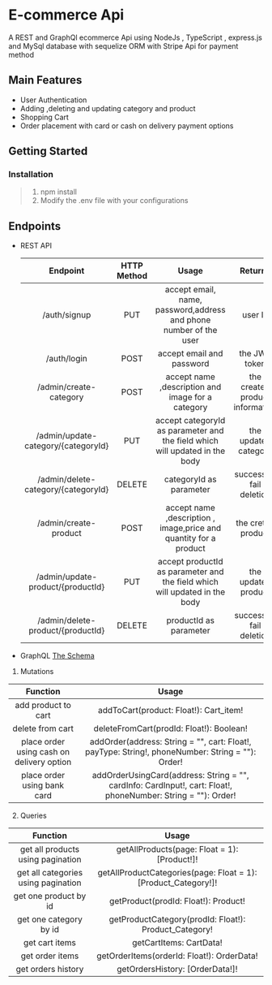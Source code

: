 #  E-commerce Api

A REST and GraphQl ecommerce Api using NodeJs , TypeScript , express.js and MySql database with sequelize ORM with Stripe Api for payment method

## Main Features
* User Authentication
* Adding ,deleting and updating category and product
* Shopping Cart 
* Order placement with card or cash on delivery payment options

## Getting Started
### Installation 
> 1. npm install
> 2. Modify the .env file with your configurations 

## Endpoints
* REST API

    | Endpoint    | HTTP Method | Usage | Returns | Require Authentication |
    | :----------: |:-----------:|:-------:|:--------:|:----------:|
    |/auth/signup | PUT| accept email, name, password,address and phone number of the user | user Id | NO |
    | /auth/login | POST | accept email and password | the JWT token| NO |
    | /admin/create-category | POST | accept name ,description and image for a category | the created product information | YES |
    | /admin/update-category/{categoryId} | PUT | accept categoryId as parameter and the field which will updated in the body | the updated category | YES |    
    |/admin/delete-category/{categoryId} | DELETE |categoryId as parameter | success or fail deletion | YES
    |/admin/create-product |POST|accept name ,description , image,price and quantity for a product|the creted product|YES|
    |/admin/update-product/{productId}|PUT|accept productId as parameter and the field which will updated in the body|the updated product|YES|
    |/admin/delete-product/{productId}|DELETE|productId as parameter | success or fail deletion |YES|


* GraphQL [The Schema](https://github.com/prakashuniyal01/E-commerce-api-with-ts-and-sql/blob/master/schema.gql)
1. Mutations

| Function    | Usage | 
| :----------: |:-----------:|
|add product to cart|addToCart(product: Float!): Cart_item!|
|delete from cart |deleteFromCart(prodId: Float!): Boolean!|
|place order using cash on delivery option |addOrder(address: String = "", cart: Float!, payType: String!, phoneNumber: String = ""): Order!|
|place order using bank card |addOrderUsingCard(address: String = "", cardInfo: CardInput!, cart: Float!, phoneNumber: String = ""): Order!|
  
 2. Queries

| Function    | Usage | 
| :----------: |:-----------:|
|get all products using pagination |getAllProducts(page: Float = 1): [Product!]!|
|get all categories using pagination |getAllProductCategories(page: Float = 1): [Product_Category!]!|
|get one product by id |getProduct(prodId: Float!): Product!|
|get one category by id  |getProductCategory(prodId: Float!): Product_Category!|
|get cart items |getCartItems: CartData!|
|get order items|getOrderItems(orderId: Float!): OrderData!|
|get orders history|getOrdersHistory: [OrderData!]!| 
 
